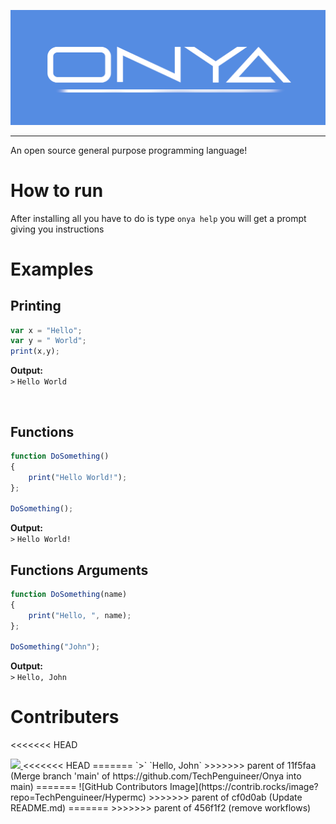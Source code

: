 ![BANNER](docs/banner.png)
<hr>

 An open source general purpose programming language!

# How to run
After installing all you have to do is type `onya help` you will get a prompt giving you instructions

 # Examples

 ## Printing

 ```javascript
 var x = "Hello";
 var y = " World";
 print(x,y);
 ```
 **Output:**<br>
 `>` `Hello World`

<br>

## Functions
```javascript
function DoSomething()
{
    print("Hello World!");
};

DoSomething();
```
 **Output:**<br>
 `>` `Hello World!`

 ## Functions Arguments
```javascript
function DoSomething(name)
{
    print("Hello, ", name);
};

DoSomething("John");
```
 **Output:**<br>
 `>` `Hello, John`
 
 # Contributers
<<<<<<< HEAD
 
 
<a href="https://github.com/TechPenguineer/Onya/graphs/contributors">
  <img src="https://contrib.rocks/image?repo=TechPenguineer/Onya" />
</a>
<<<<<<< HEAD
=======
 `>` `Hello, John`
>>>>>>> parent of 11f5faa (Merge branch 'main' of https://github.com/TechPenguineer/Onya into main)
=======
 ![GitHub Contributors Image](https://contrib.rocks/image?repo=TechPenguineer/Hypermc)
>>>>>>> parent of cf0d0ab (Update README.md)
=======
>>>>>>> parent of 456f1f2 (remove workflows)

